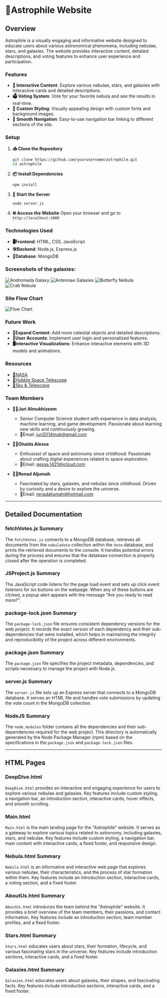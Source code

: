 # 🌌Astrophile Website

## Overview

Astrophile is a visually engaging and informative website designed to educate users about various astronomical phenomena, including nebulae, stars, and galaxies. The website provides interactive content, detailed descriptions, and voting features to enhance user experience and participation.

### Features


- **🌟 Interactive Content**: Explore various nebulae, stars, and galaxies with interactive cards and detailed descriptions.
- **🗳️ Voting System**: Vote for your favorite nebula and see the results in real-time.
- **🎨 Custom Styling**: Visually appealing design with custom fonts and background images.
- **🧭 Smooth Navigation**: Easy-to-use navigation bar linking to different sections of the site.

### Setup

1. **📥 Clone the Repository**
   ```bash
   git clone https://github.com/yourusername/astrophile.git
   cd astrophile
   ```

2. **📦 Install Dependencies**
   ```bash
   npm install
   ```

3. **🚀 Start the Server**
   ```bash
   node server.js
   ```

4. **🌐 Access the Website**
   Open your browser and go to `http://localhost:3000`

### Technologies Used

- **🖥️Frontend**: HTML, CSS, JavaScript
- **🛠️Backend**: Node.js, Express.js
- **💾Database**: MongoDB

### Screenshots of the galaxies: 

![Andromeda Galaxy](AndromedaGalaxy.jpg)
![Antennae Galaxies](AntennaeGalaxies.jpg)
![Butterfly Nebula](ButterflyNebula.jpg)
![Crab Nebula](CrabNebula.jpg)

### Site Flow Chart

![Flow Chart](flowchart.png)

### Future Work

- **🔭Expand Content**: Add more celestial objects and detailed descriptions.
- **👤User Accounts**: Implement user login and personalized features.
- **🖥️Interactive Visualizations**: Enhance interactive elements with 3D models and animations.

### Resources

- [🚀NASA](https://www.nasa.gov)
- [🔭Hubble Space Telescope](https://www.spacetelescope.org)
- [🌌Sky & Telescope](https://skyandtelescope.org)

### Team Members

- **🧑‍💻Juri Almukhizeem**
  - Senior Computer Science student with experience in data analysis, machine learning, and game development. Passionate about learning new skills and continuously growing.
  - 📧Email: juri2014muk@gmail.com

- **🧑‍💻Ghaida Alessa**
  - Enthusiast of space and astronomy since childhood. Passionate about crafting digital experiences related to space exploration.
  - 📧Email: gessa.1421@icloud.com

- **🧑‍💻Renad Aljumah**
  - Fascinated by stars, galaxies, and nebulas since childhood. Driven by curiosity and a desire to explore the universe.
  - 📧Email: renadaljumah@hotmail.com

---

## Detailed Documentation

### fetchVotes.js Summary

The `fetchVotes.js` connects to a MongoDB database, retrieves all documents from the `nobulaVote` collection within the `Vote` database, and prints the retrieved documents to the console. It handles potential errors during the process and ensures that the database connection is properly closed after the operation is completed.

### JSProject.js Summary

The JavaScript code listens for the page load event and sets up click event listeners for six buttons on the webpage. When any of these buttons are clicked, a popup alert appears with the message "Are you ready to read more?".

### package-lock.json Summary

The `package-lock.json` file ensures consistent dependency versions for the web project. It records the exact version of each dependency and their sub-dependencies that were installed, which helps in maintaining the integrity and reproducibility of the project across different environments.

### package.json Summary

The `package.json` file specifies the project metadata, dependencies, and scripts necessary to manage the project with Node.js.

### server.js Summary

The `server.js` file sets up an Express server that connects to a MongoDB database. It serves an HTML file and handles vote submissions by updating the vote count in the MongoDB collection.

### NodeJS Summary

The `node_modules` folder contains all the dependencies and their sub-dependencies required for the web project. This directory is automatically generated by the Node Package Manager (npm) based on the specifications in the `package.json` and `package-lock.json` files.

---

## HTML Pages

### DeepDive.html

`DeepDive.html` provides an interactive and engaging experience for users to explore various nebulae and galaxies. Key features include custom styling, a navigation bar, an introduction section, interactive cards, hover effects, and smooth scrolling.

### Main.html

`Main.html` is the main landing page for the "Astrophile" website. It serves as a gateway to explore various topics related to astronomy, including galaxies, stars, and nebulae. Key features include custom styling, a navigation bar, main content with interactive cards, a fixed footer, and responsive design.

### Nebula.html Summary

`Nebula.html` is an informative and interactive web page that explores various nebulae, their characteristics, and the process of star formation within them. Key features include an introduction section, interactive cards, a voting section, and a fixed footer.

### AboutUs.html Summary

`AboutUs.html` introduces the team behind the "Astrophile" website. It provides a brief overview of the team members, their passions, and contact information. Key features include an introduction section, team member profiles, and a fixed footer.

### Stars.html Summary

`Stars.html` educates users about stars, their formation, lifecycle, and various fascinating stars in the universe. Key features include introduction sections, interactive cards, and a fixed footer.

### Galaxies.html Summary

`Galaxies.html` educates users about galaxies, their shapes, and fascinating facts. Key features include introduction sections, interactive cards, and a fixed footer.
